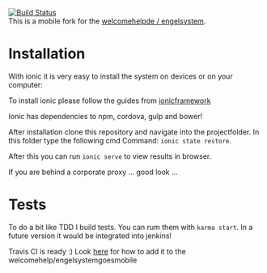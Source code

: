 [![Build Status](https://travis-ci.org/kekru/engelsystemgoesmobile.svg?branch=master)](https://travis-ci.org/kekru/engelsystemgoesmobile)  
This is a mobile fork for the [welcomehelpde / engelsystem](https://github.com/welcomehelpde/engelsystem).

# Installation

With ionic it is very easy to install the system on devices or on your computer:

To install ionic please follow the guides from [ionicframework](http://ionicframework.com/docs/cli/)

Ionic has dependencies to npm, cordova, gulp and bower!

After installation clone this repository and navigate into the projectfolder. In this folder type the following cmd Command: `ionic state restore`.
 
After this you can run `ionic serve` to view results in browser.

If you are behind a corporate proxy ... good look ...

# Tests

To do a bit like TDD I build tests. You can rum them with `karma start`. In a future version it would be integrated into jenkins!  

Travis CI is ready :) Look [here](https://github.com/kekru/engelsystem/blob/fhmuc-tool/test/README.md) for how to add it to the welcomehelp/engelsystemgoesmobile 